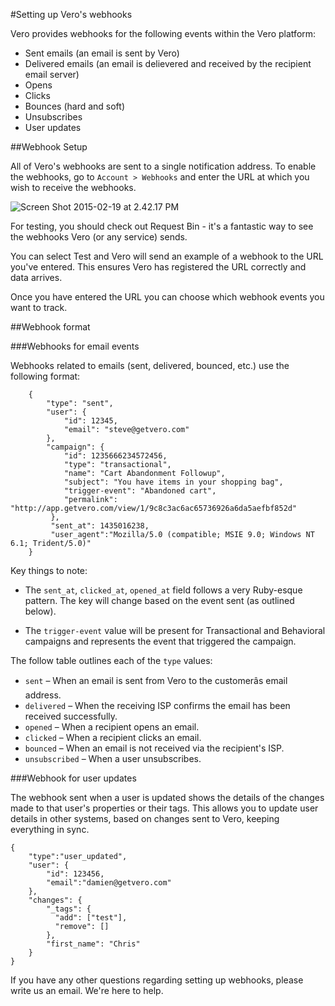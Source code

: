 #Setting up Vero's webhooks

Vero provides webhooks for the following events within the Vero platform:

- Sent emails (an email is sent by Vero)
- Delivered emails (an email is delievered and received by the recipient email server)
- Opens
- Clicks
- Bounces (hard and soft)
- Unsubscribes
- User updates

##Webhook Setup

All of Vero's webhooks are sent to a single notification address. To enable the webhooks, go to `Account > Webhooks` and enter the URL at which you wish to receive the webhooks.

![Screen Shot 2015-02-19 at 2.42.17 PM](https://www.getvero.com/wp-content/uploads/2015/02/Screen-Shot-2015-02-19-at-2.42.17-PM.png)

For testing, you should check out Request Bin - it's a fantastic way to see the webhooks Vero (or any service) sends.

You can select Test and Vero will send an example of a webhook to the URL you've entered. This ensures Vero has registered the URL correctly and data arrives.

Once you have entered the URL you can choose which webhook events you want to track.

##Webhook format

###Webhooks for email events

Webhooks related to emails (sent, delivered, bounced, etc.) use the following format:

        {
            "type": "sent",
            "user": {
                "id": 12345,
                "email": "steve@getvero.com"
            },
            "campaign": {
                "id": 1235666234572456,
                "type": "transactional",
                "name": "Cart Abandonment Followup",
                "subject": "You have items in your shopping bag",
                "trigger-event": "Abandoned cart",
                "permalink": "http://app.getvero.com/view/1/9c8c3ac6ac65736926a6da5aefbf852d"
             },
             "sent_at": 1435016238,
             "user_agent":"Mozilla/5.0 (compatible; MSIE 9.0; Windows NT 6.1; Trident/5.0)"
        }

Key things to note:

- The `sent_at`, `clicked_at`, `opened_at` field follows a very Ruby-esque pattern. The key will change based on the event sent (as outlined below).

- The `trigger-event` value will be present for Transactional and Behavioral campaigns and represents the event that triggered the campaign.

The follow table outlines each of the `type` values:

- `sent` – When an email is sent from Vero to the customerâs email address.
- `delivered` – When the receiving ISP confirms the email has been received successfully.
- `opened` – When a recipient opens an email.
- `clicked` – When a recipient clicks an email.
- `bounced` – When an email is not received via the recipient's ISP.
- `unsubscribed` – When a user unsubscribes.

###Webhook for user updates

The webhook sent when a user is updated shows the details of the changes made to that user's properties or their tags. This allows you to update user details in other systems, based on changes sent to Vero, keeping everything in sync.

    {
        "type":"user_updated",
        "user": {
            "id": 123456,
            "email":"damien@getvero.com"
        },
        "changes": {
            "_tags": {
              "add": ["test"],
              "remove": []
            },
            "first_name": "Chris"
        }
    }

If you have any other questions regarding setting up webhooks, please write us an email. We're here to help.